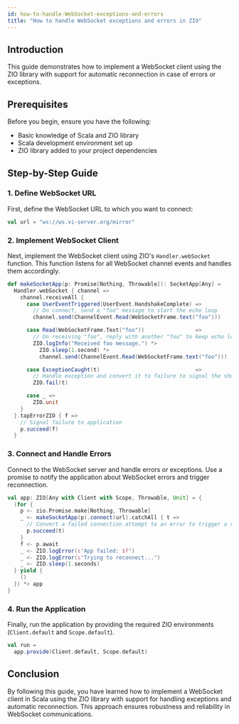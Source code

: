 ```yaml
---
id: how-to-handle-WebSocket-exceptions-and-errors
title: "How to handle WebSocket exceptions and errors in ZIO"
---
```


## Introduction

This guide demonstrates how to implement a WebSocket client using the ZIO library with support for automatic reconnection in case of errors or exceptions.

## Prerequisites

Before you begin, ensure you have the following:

- Basic knowledge of Scala and ZIO library
- Scala development environment set up
- ZIO library added to your project dependencies

## Step-by-Step Guide

### 1. Define WebSocket URL

First, define the WebSocket URL to which you want to connect:

```scala
val url = "ws://ws.vi-server.org/mirror"
```

### 2. Implement WebSocket Client

Next, implement the WebSocket client using ZIO's `Handler.webSocket` function. This function listens for all WebSocket channel events and handles them accordingly.

```scala
def makeSocketApp(p: Promise[Nothing, Throwable]): SocketApp[Any] =
  Handler.webSocket { channel =>
    channel.receiveAll {
      case UserEventTriggered(UserEvent.HandshakeComplete) =>
        // On connect, send a "foo" message to start the echo loop
        channel.send(ChannelEvent.Read(WebSocketFrame.text("foo")))

      case Read(WebSocketFrame.Text("foo"))                =>
        // On receiving "foo", reply with another "foo" to keep echo loop going
        ZIO.logInfo("Received foo message.") *>
          ZIO.sleep(1.second) *>
          channel.send(ChannelEvent.Read(WebSocketFrame.text("foo")))

      case ExceptionCaught(t)                              =>
        // Handle exception and convert it to failure to signal the shutdown of the socket connection via the promise
        ZIO.fail(t)

      case _ =>
        ZIO.unit
    }
  }.tapErrorZIO { f =>
    // Signal failure to application
    p.succeed(f)
  }
```

### 3. Connect and Handle Errors

Connect to the WebSocket server and handle errors or exceptions. Use a promise to notify the application about WebSocket errors and trigger reconnection.

```scala
val app: ZIO[Any with Client with Scope, Throwable, Unit] = {
  (for {
    p <- zio.Promise.make[Nothing, Throwable]
    _ <- makeSocketApp(p).connect(url).catchAll { t =>
      // Convert a failed connection attempt to an error to trigger a reconnect
      p.succeed(t)
    }
    f <- p.await
    _ <- ZIO.logError(s"App failed: $f")
    _ <- ZIO.logError(s"Trying to reconnect...")
    _ <- ZIO.sleep(1.seconds)
  } yield {
    ()
  }) *> app
}
```

### 4. Run the Application

Finally, run the application by providing the required ZIO environments (`Client.default` and `Scope.default`).

```scala
val run =
  app.provide(Client.default, Scope.default)
```

## Conclusion

By following this guide, you have learned how to implement a WebSocket client in Scala using the ZIO library with support for handling exceptions and automatic reconnection. This approach ensures robustness and reliability in WebSocket communications.